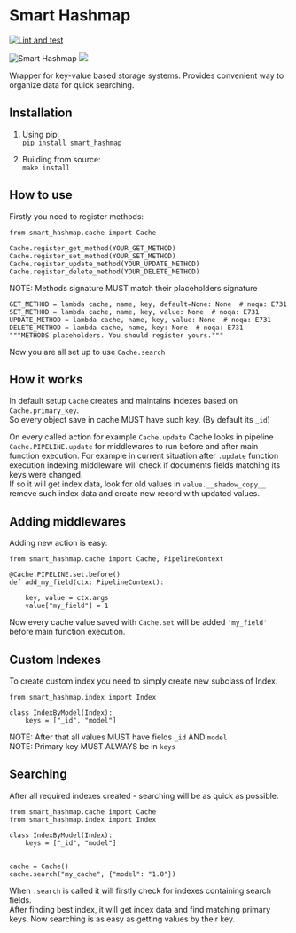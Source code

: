 Smart Hashmap
===========

[![Lint and test](https://github.com/Yurzs/smart_hashmap/actions/workflows/python-on-pull-request.yml/badge.svg)](https://github.com/Yurzs/smart_hashmap/actions/workflows/python-on-pull-request.yml)

![Smart Hashmap](https://raw.github.com/yurzs/smart_hashmap/master/assets/hashmap-logo.svg)
<img src="https://raw.github.com/yurzs/smart_hashmap/master/assets/hashmap-logo.svg">

Wrapper for key-value based storage systems. Provides convenient way to organize data for quick searching.

Installation
------------

1. Using pip:  
`pip install smart_hashmap`
   
2. Building from source:  
`make install`
   
How to use
----------

Firstly you need to register methods:

```python3
from smart_hashmap.cache import Cache

Cache.register_get_method(YOUR_GET_METHOD)
Cache.register_set_method(YOUR_SET_METHOD)
Cache.register_update_method(YOUR_UPDATE_METHOD)
Cache.register_delete_method(YOUR_DELETE_METHOD)
```

NOTE: Methods signature MUST match their placeholders signature

```python3
GET_METHOD = lambda cache, name, key, default=None: None  # noqa: E731
SET_METHOD = lambda cache, name, key, value: None  # noqa: E731
UPDATE_METHOD = lambda cache, name, key, value: None  # noqa: E731
DELETE_METHOD = lambda cache, name, key: None  # noqa: E731
"""METHODS placeholders. You should register yours."""
```

Now you are all set up to use `Cache.search`

How it works
------------

In default setup `Cache` creates and maintains indexes based on `Cache.primary_key`.  
So every object save in cache MUST have such key. (By default its `_id`)

On every called action for example `Cache.update` 
Cache looks in pipeline `Cache.PIPELINE.update` for middlewares to run before and after main function execution.
For example in current situation after `.update` function execution indexing middleware will
check if documents fields matching its keys were changed.  
If so it will get index data, look for old values in `value.__shadow_copy__` 
remove such index data and create new record with updated values.

Adding middlewares
------------------

Adding new action is easy:

```python3
from smart_hashmap.cache import Cache, PipelineContext

@Cache.PIPELINE.set.before()
def add_my_field(ctx: PipelineContext):
    
    key, value = ctx.args
    value["my_field"] = 1

```

Now every cache value saved with `Cache.set` will be added `'my_field'` 
before main function execution.

Custom Indexes
--------------

To create custom index you need to simply create new subclass of Index.

```python3
from smart_hashmap.index import Index

class IndexByModel(Index):
    keys = ["_id", "model"]
```

NOTE: After that all values MUST have fields `_id` AND `model`  
NOTE: Primary key MUST ALWAYS be in `keys`

Searching 
---------

After all required indexes created - searching will be as quick as possible.

```python3
from smart_hashmap.cache import Cache
from smart_hashmap.index import Index

class IndexByModel(Index):
    keys = ["_id", "model"]


cache = Cache()
cache.search("my_cache", {"model": "1.0"})
```

When `.search` is called it will firstly check for indexes containing search fields.  
After finding best index, it will get index data and find matching primary keys.
Now searching is as easy as getting values by their key.
